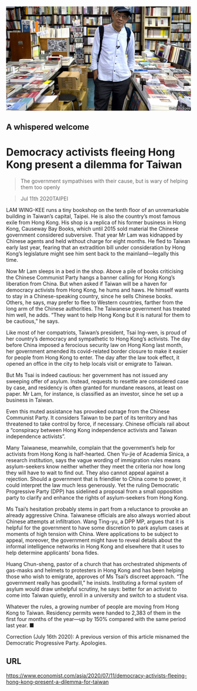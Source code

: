 ![](./images/20200711_ASP006.jpg)

## A whispered welcome

# Democracy activists fleeing Hong Kong present a dilemma for Taiwan

> The government sympathises with their cause, but is wary of helping them too openly

> Jul 11th 2020TAIPEI

LAM WING-KEE runs a tiny bookshop on the tenth floor of an unremarkable building in Taiwan’s capital, Taipei. He is also the country’s most famous exile from Hong Kong. His shop is a replica of his former business in Hong Kong, Causeway Bay Books, which until 2015 sold material the Chinese government considered subversive. That year Mr Lam was kidnapped by Chinese agents and held without charge for eight months. He fled to Taiwan early last year, fearing that an extradition bill under consideration by Hong Kong’s legislature might see him sent back to the mainland—legally this time.

Now Mr Lam sleeps in a bed in the shop. Above a pile of books criticising the Chinese Communist Party hangs a banner calling for Hong Kong’s liberation from China. But when asked if Taiwan will be a haven for democracy activists from Hong Kong, he hums and haws. He himself wants to stay in a Chinese-speaking country, since he sells Chinese books. Others, he says, may prefer to flee to Western countries, farther from the long arm of the Chinese authorities. The Taiwanese government has treated him well, he adds. “They want to help Hong Kong but it is natural for them to be cautious,” he says.

Like most of her compatriots, Taiwan’s president, Tsai Ing-wen, is proud of her country’s democracy and sympathetic to Hong Kong’s activists. The day before China imposed a ferocious security law on Hong Kong last month, her government amended its covid-related border closure to make it easier for people from Hong Kong to enter. The day after the law took effect, it opened an office in the city to help locals visit or emigrate to Taiwan.

But Ms Tsai is indeed cautious: her government has not issued any sweeping offer of asylum. Instead, requests to resettle are considered case by case, and residency is often granted for mundane reasons, at least on paper. Mr Lam, for instance, is classified as an investor, since he set up a business in Taiwan.

Even this muted assistance has provoked outrage from the Chinese Communist Party. It considers Taiwan to be part of its territory and has threatened to take control by force, if necessary. Chinese officials rail about a “conspiracy between Hong Kong independence activists and Taiwan independence activists”.

Many Taiwanese, meanwhile, complain that the government’s help for activists from Hong Kong is half-hearted. Chen Yu-jie of Academia Sinica, a research institution, says the vague wording of immigration rules means asylum-seekers know neither whether they meet the criteria nor how long they will have to wait to find out. They also cannot appeal against a rejection. Should a government that is friendlier to China come to power, it could interpret the law much less generously. Yet the ruling Democratic Progressive Party (DPP) has sidelined a proposal from a small opposition party to clarify and enhance the rights of asylum-seekers from Hong Kong.

Ms Tsai’s hesitation probably stems in part from a reluctance to provoke an already aggressive China. Taiwanese officials are also always worried about Chinese attempts at infiltration. Wang Ting-yu, a DPP MP, argues that it is helpful for the government to have some discretion to park asylum cases at moments of high tension with China. Were applications to be subject to appeal, moreover, the government might have to reveal details about the informal intelligence networks in Hong Kong and elsewhere that it uses to help determine applicants’ bona fides.

Huang Chun-sheng, pastor of a church that has orchestrated shipments of gas-masks and helmets to protesters in Hong Kong and has been helping those who wish to emigrate, approves of Ms Tsai’s discreet approach. “The government really has goodwill,” he insists. Instituting a formal system of asylum would draw unhelpful scrutiny, he says: better for an activist to come into Taiwan quietly, enroll in a university and switch to a student visa. 

Whatever the rules, a growing number of people are moving from Hong Kong to Taiwan. Residency permits were handed to 2,383 of them in the first four months of the year—up by 150% compared with the same period last year. ■

Correction (July 16th 2020): A previous version of this article misnamed the Democratic Progressive Party. Apologies.

## URL

https://www.economist.com/asia/2020/07/11/democracy-activists-fleeing-hong-kong-present-a-dilemma-for-taiwan
